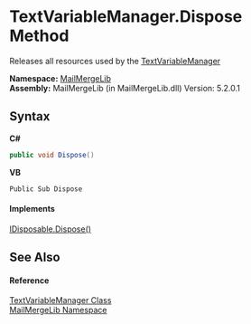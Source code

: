# TextVariableManager.Dispose Method 
 

Releases all resources used by the <a href="d38e8275-4359-1016-4792-c8c3c8e8a6b5">TextVariableManager</a>

**Namespace:**&nbsp;<a href="31c6ebbe-d683-7561-7308-5a5ee1f76bf5">MailMergeLib</a><br />**Assembly:**&nbsp;MailMergeLib (in MailMergeLib.dll) Version: 5.2.0.1

## Syntax

**C#**<br />
``` C#
public void Dispose()
```

**VB**<br />
``` VB
Public Sub Dispose
```


#### Implements
<a href="http://msdn2.microsoft.com/en-us/library/es4s3w1d" target="_blank">IDisposable.Dispose()</a><br />

## See Also


#### Reference
<a href="d38e8275-4359-1016-4792-c8c3c8e8a6b5">TextVariableManager Class</a><br /><a href="31c6ebbe-d683-7561-7308-5a5ee1f76bf5">MailMergeLib Namespace</a><br />
